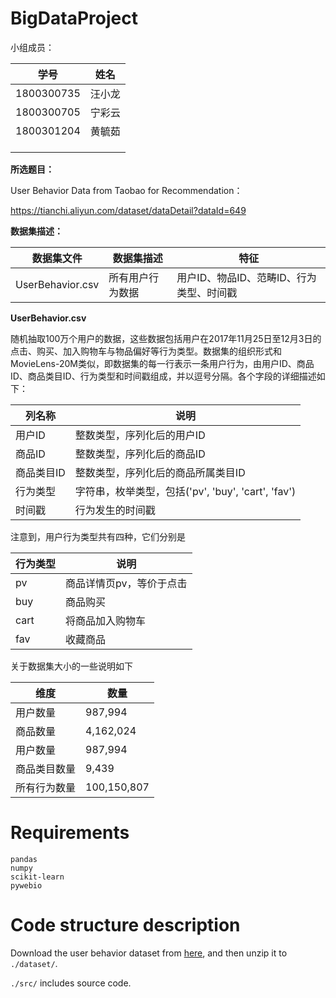 # BigDataProject

小组成员：

| 学号       | 姓名   |
| ---------- | ------ |
| 1800300735 | 汪小龙 |
| 1800300705 | 宁彩云 |
| 1800301204 | 黄毓茹 |
|            |        |
|            |        |
|            |        |

**所选题目：**

User Behavior Data from Taobao for Recommendation：

https://tianchi.aliyun.com/dataset/dataDetail?dataId=649

**数据集描述：**

| 数据集文件       | 数据集描述       | 特征                                     |
| ---------------- | ---------------- | ---------------------------------------- |
| UserBehavior.csv | 所有用户行为数据 | 用户ID、物品ID、范畴ID、行为类型、时间戳 |

**UserBehavior.csv**

随机抽取100万个用户的数据，这些数据包括用户在2017年11月25日至12月3日的点击、购买、加入购物车与物品偏好等行为类型。数据集的组织形式和MovieLens-20M类似，即数据集的每一行表示一条用户行为，由用户ID、商品ID、商品类目ID、行为类型和时间戳组成，并以逗号分隔。各个字段的详细描述如下：

| 列名称     | 说明                                               |
| ---------- | -------------------------------------------------- |
| 用户ID     | 整数类型，序列化后的用户ID                         |
| 商品ID     | 整数类型，序列化后的商品ID                         |
| 商品类目ID | 整数类型，序列化后的商品所属类目ID                 |
| 行为类型   | 字符串，枚举类型，包括('pv', 'buy', 'cart', 'fav') |
| 时间戳     | 行为发生的时间戳                                   |

注意到，用户行为类型共有四种，它们分别是

| 行为类型 | 说明                     |
| -------- | ------------------------ |
| pv       | 商品详情页pv，等价于点击 |
| buy      | 商品购买                 |
| cart     | 将商品加入购物车         |
| fav      | 收藏商品                 |

关于数据集大小的一些说明如下

| 维度         | 数量        |
| ------------ | ----------- |
| 用户数量     | 987,994     |
| 商品数量     | 4,162,024   |
| 用户数量     | 987,994     |
| 商品类目数量 | 9,439       |
| 所有行为数量 | 100,150,807 |

# Requirements

```shell
pandas
numpy
scikit-learn
pywebio
```

# Code structure description

Download the user behavior dataset from [here](https://tianchi.aliyun.com/dataset/dataDetail?dataId=649), and then unzip it to `./dataset/`.

`./src/` includes source code.
